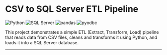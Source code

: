 # CSV to SQL Server ETL Pipeline

![Python](https://img.shields.io/badge/Python-3.7+-blue?logo=python&logoColor=white)
![SQL Server](https://img.shields.io/badge/SQL_Server-2022-blue?logo=microsoftsqlserver&logoColor=white)
![pandas](https://img.shields.io/badge/pandas-1.5+-blue)
![pyodbc](https://img.shields.io/badge/pyodbc-4.0+-green)

This project demonstrates a simple ETL (Extract, Transform, Load) pipeline that reads data from CSV files, cleans and transforms it using Python, and loads it into a SQL Server database.

---
